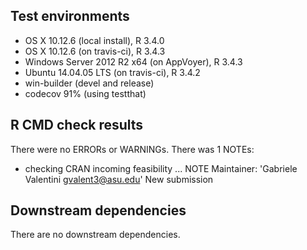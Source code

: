 ## Test environments
* OS X 10.12.6 (local install), R 3.4.0
* OS X 10.12.6 (on travis-ci), R 3.4.3
* Windows Server 2012 R2 x64 (on AppVoyer), R 3.4.3
* Ubuntu 14.04.05 LTS (on travis-ci), R 3.4.2
* win-builder (devel and release)
* codecov 91% (using testthat)

## R CMD check results
There were no ERRORs or WARNINGs. There was 1 NOTEs:

* checking CRAN incoming feasibility ... NOTE
Maintainer: 'Gabriele Valentini <gvalent3@asu.edu>'
New submission

## Downstream dependencies
There are no downstream dependencies.